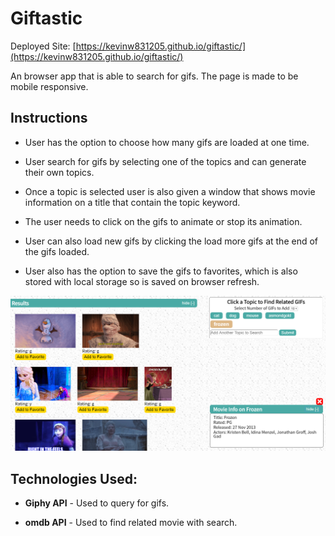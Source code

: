 # Giftastic

Deployed Site: [https://kevinw831205.github.io/giftastic/](https://kevinw831205.github.io/giftastic/)

An browser app that is able to search for gifs. The page is made to be mobile responsive.

## Instructions

* User has the option to choose how many gifs are loaded at one time.

* User search for gifs by selecting one of the topics and can generate their own topics.

* Once a topic is selected user is also given a window that shows movie information on a title that contain the topic keyword.

* The user needs to click on the gifs to animate or stop its animation.

* User can also load new gifs by clicking the load more gifs at the end of the gifs loaded.

* User also has the option to save the gifs to favorites, which is also stored with local storage so is saved on browser refresh.

![](/assets/images/screenshot.PNG)

## Technologies Used:

* **Giphy API** - Used to query for gifs.

* **omdb API** - Used to find related movie with search.







